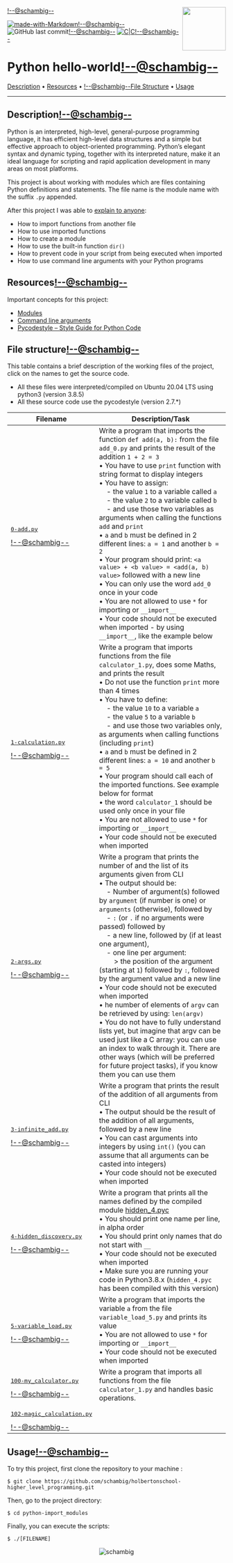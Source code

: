 <img align='right' src='https://user-images.githubusercontent.com/5713670/87202985-820dcb80-c2b6-11ea-9f56-7ec461c497c3.gif' width='100'><!--@schambig-->

[![made-with-Markdown](https://img.shields.io/badge/Made%20with-Markdown-1f425f.svg)](http://commonmark.org)<!--@schambig-->
![GitHub last commit](https://img.shields.io/github/last-commit/schambig/holbertonschool-higher_level_programming)<!--@schambig-->
[![C|C](https://img.shields.io/badge/Repo-00%20commits-orange.svg)](https://sourcerer.io/schambig)<!--@schambig-->

# Python hello-world<!--@schambig-->

[Description](#description) • [Resources](#resources) • <!--@schambig-->[File Structure](#file-structure) • [Usage](#usage)

---

## Description<!--@schambig-->

Python is an interpreted, high-level, general-purpose programming language, it has efficient high-level data structures and a simple but effective approach to object-oriented programming. Python’s elegant syntax and dynamic typing, together with its interpreted nature, make it an ideal language for scripting and rapid application development in many areas on most platforms.

This project is about working with modules which are files containing Python definitions and statements. The file name is the module name with the suffix `.py` appended.

After this project I was able to [explain to anyone](https://fs.blog/feynman-learning-technique/):

* How to import functions from another file
* How to use imported functions
* How to create a module
* How to use the built-in function `dir()`
* How to prevent code in your script from being executed when imported
* How to use command line arguments with your Python programs

## Resources<!--@schambig-->

Important concepts for this project:

* [Modules](https://docs.python.org/3/tutorial/modules.html)
* [Command line arguments](https://docs.python.org/3/tutorial/stdlib.html#command-line-arguments)
* [Pycodestyle – Style Guide for Python Code](https://pypi.org/project/pycodestyle/)


## File structure<!--@schambig-->

This table contains a brief description of the working files of the project, click on the names to get the source code.

* All these files were interpreted/compiled on Ubuntu 20.04 LTS using python3 (version 3.8.5)
* All these source code use the pycodestyle (version 2.7.*)

| Filename | Description/Task |
| --- | --- |
| <pre>[0-add.py](0-add.py)</pre><!--@schambig--> | Write a program that imports the function `def add(a, b):` from the file `add_0.py` and prints the result of the addition `1 + 2 = 3`<br>• You have to use `print` function with string format to display integers<br>• You have to assign:<br>&nbsp;&nbsp;&nbsp;&nbsp;- the value `1` to a variable called `a`<br>&nbsp;&nbsp;&nbsp;&nbsp;- the value `2` to a variable called `b`<br>&nbsp;&nbsp;&nbsp;&nbsp;- and use those two variables as arguments when calling the functions `add` and `print`<br>• `a` and `b` must be defined in 2 different lines: `a = 1` and another `b = 2`<br>• Your program should print: `<a value> + <b value> = <add(a, b) value>` followed with a new line<br>• You can only use the word `add_0` once in your code<br>• You are not allowed to use `*` for importing or `__import__`<br>• Your code should not be executed when imported - by using `__import__`, like the example below |
| <pre>[1-calculation.py](1-calculation.py)</pre><!--@schambig--> | Write a program that imports functions from the file `calculator_1.py`, does some Maths, and prints the result<br>• Do not use the function `print` more than 4 times<br>• You have to define:<br>&nbsp;&nbsp;&nbsp;&nbsp;- the value `10` to a variable `a`<br>&nbsp;&nbsp;&nbsp;&nbsp;- the value `5` to a variable `b`<br>&nbsp;&nbsp;&nbsp;&nbsp;- and use those two variables only, as arguments when calling functions (including `print`)<br>• `a` and `b` must be defined in 2 different lines: `a = 10` and another `b = 5`<br>• Your program should call each of the imported functions. See example below for format<br>• the word `calculator_1` should be used only once in your file<br>• You are not allowed to use `*` for importing or `__import__`<br>• Your code should not be executed when imported |
| <pre>[2-args.py](2-args.py)</pre><!--@schambig--> | Write a program that prints the number of and the list of its arguments given from CLI<br>• The output should be:<br>&nbsp;&nbsp;&nbsp;&nbsp;- Number of argument(s) followed by `argument` (if number is one) or `arguments` (otherwise), followed by<br>&nbsp;&nbsp;&nbsp;&nbsp;- `:` (or `.` if no arguments were passed) followed by <br>&nbsp;&nbsp;&nbsp;&nbsp;- a new line, followed by (if at least one argument),<br>&nbsp;&nbsp;&nbsp;&nbsp;- one line per argument:<br>&nbsp;&nbsp;&nbsp;&nbsp;&nbsp;&nbsp;&nbsp;&nbsp;> the position of the argument (starting at `1`) followed by `:`, followed by the argument value and a new line<br>• Your code should not be executed when imported<br>• he number of elements of `argv` can be retrieved by using: `len(argv)`<br>• You do not have to fully understand lists yet, but imagine that argv can be used just like a C array: you can use an index to walk through it. There are other ways (which will be preferred for future project tasks), if you know them you can use them |
| <pre>[3-infinite_add.py](3-infinite_add.py)</pre><!--@schambig--> | Write a program that prints the result of the addition of all arguments from CLI<br>• The output should be the result of the addition of all arguments, followed by a new line<br>• You can cast arguments into integers by using `int()` (you can assume that all arguments can be casted into integers)<br>• Your code should not be executed when imported |
| <pre>[4-hidden_discovery.py](4-hidden_discovery.py)</pre><!--@schambig--> | Write a program that prints all the names defined by the compiled module [hidden_4.pyc](https://github.com/holbertonschool/0x02.py/raw/master/hidden_4.pyc)<br>• You should print one name per line, in alpha order<br>• You should print only names that do not start with `__`<br>• Your code should not be executed when imported<br>• Make sure you are running your code in Python3.8.x (`hidden_4.pyc` has been compiled with this version) |
| <pre>[5-variable_load.py](5-variable_load.py)</pre><!--@schambig--> | Write a program that imports the variable `a` from the file `variable_load_5.py` and prints its value<br>• You are not allowed to use `*` for importing or `__import__`<br>• Your code should not be executed when imported |
| <pre>[100-my_calculator.py](100-my_calculator.py)</pre><!--@schambig--> | Write a program that imports all functions from the file `calculator_1.py` and handles basic operations. |
| <pre>[102-magic_calculation.py](102-magic_calculation.pyy)</pre><!--@schambig--> |  |
<!-- <pre><br><br></pre> • <br>•-->


## Usage<!--@schambig-->

To try this project, first clone the repository to your machine :

```
$ git clone https://github.com/schambig/holbertonschool-higher_level_programming.git
```

Then, go to the project directory:

```
$ cd python-import_modules
```

Finally, you can execute the scripts:

```
$ ./[FILENAME]
```


<p align="center">
  <img alt="schambig" src="https://capsule-render.vercel.app/api?type=waving&color=gradient&height=60&section=footer"/>
</p>
